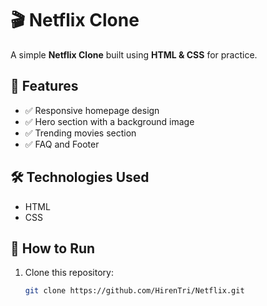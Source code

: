  # 🎬 Netflix Clone

A simple **Netflix Clone** built using **HTML & CSS** for practice.

## 📌 Features
- ✅ Responsive homepage design  
- ✅ Hero section with a background image  
- ✅ Trending movies section  
- ✅ FAQ and Footer  

## 🛠️ Technologies Used
- HTML  
- CSS  

 

## 🚀 How to Run
1. Clone this repository:
   ```bash
   git clone https://github.com/HirenTri/Netflix.git
